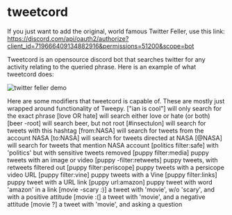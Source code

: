 # tweetcord
 
 If you just want to add the original, world famous Twitter Feller, use this link:
     https://discord.com/api/oauth2/authorize?client_id=719666409134882916&permissions=51200&scope=bot
 
Tweetcord is an opensource discord bot that searches twitter for any activity relating to the queried phrase. Here is an example of what tweetcord does:

![twitter feller demo](https://user-images.githubusercontent.com/37989193/148867518-5452b4fc-68d0-4ed2-97f7-0fbb2b85a982.PNG)


Here are some modifiers that tweetcord is capable of. These are mostly just wrapped around functionality of Tweepy.
     ["ian is cool"] will only search for the exact phrase
     [love OR hate] will search either love or hate (or both)
     [beer -root] will search beer, but not root
     [#insectulon] will search for tweets with this hashtag
     [from:NASA] will search for tweets from the account NASA
     [to:NASA] will search for tweets directed at NASA
     [@NASA] will search for tweets that mention NASA account
     [politics filter:safe] with 'politics' but with sensitive tweets removed
     [puppy filter:media] puppy tweets with an image or video
     [puppy -filter:retweets] puppy tweets, with retweets filtered out
     [puppy filter:periscope] puppy tweets with a persicope video URL
     [puppy filter:vine] puppy tweets with a Vine
     [puppy filter:links] puppy tweet with a URL link
     [puppy url:amazon] puppy tweet with word 'amazon' in a link
     [movie -scary :)] a tweet with 'movie', w/o 'scary', and with a positive attitude
     [movie :(] a tweet with 'movie', and a negative attitude
     [movie ?] a tweet with 'movie', and asking a question
